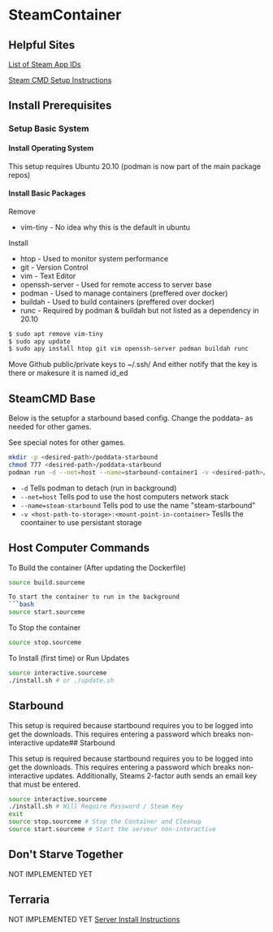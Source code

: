# SteamContainer

## Helpful Sites
[List of Steam App IDs](https://developer.valvesoftware.com/wiki/Dedicated_Servers_List)

[Steam CMD Setup Instructions](https://developer.valvesoftware.com/wiki/SteamCMD#Docker)

## Install Prerequisites

### Setup Basic System

#### Install Operating System
This setup requires Ubuntu 20.10 (podman is now part of the main package repos)

#### Install Basic Packages
Remove
* vim-tiny - No idea why this is the default in ubuntu

Install
* htop - Used to monitor system performance
* git - Version Control
* vim - Text Editor
* openssh-server - Used for remote access to server base
* podman - Used to manage containers (preffered over docker)
* buildah - Used to build containers (preffered over docker)
* runc - Required by podman & buildah but not listed as a dependency in 20.10

```bash
$ sudo apt remove vim-tiny
$ sudo apy update
$ sudo apy install htop git vim openssh-server podman buildah runc
```

Move Github public/private keys to ~/.ssh/
And either notify that the key is there or makesure it is named id_ed

## SteamCMD Base

Below is the setupfor a starbound based config.
Change the poddata-<game> as needed for other games.

See special notes for other games.

```bash
mkdir -p <desired-path>/poddata-starbound
chmod 777 <desired-path>/poddata-starbound
podman run -d --net=host --name=starbound-container1 -v <desired-path>/poddata-starbound:/home/steam/poddata starbound-container
```

* ```-d``` Tells podman to detach (run in background)
* ```--net=host``` Tells pod to use the host computers network stack
* ```--name=steam-starbound``` Tells pod to use the name "steam-starbound"
* ```-v <host-path-to-storage>:<mount-point-in-container>``` Teslls the coontainer to use persistant storage

## Host Computer Commands
To Build the container (After updating the Dockerfile)
```bash
source build.sourceme

To start the container to run in the background
```bash
source start.sourceme
```

To Stop the container
```bash
source stop.sourceme
```
To Install (first time) or Run Updates
```bash
source interactive.sourceme
./install.sh # or ./update.sh
```

## Starbound

This setup is required because startbound requires you to be logged into get the downloads.
This requires entering a password which breaks non-interactive update## Starbound

This setup is required because startbound requires you to be logged into get the downloads.
This requires entering a password which breaks non-interactive updates.
Additionally, Steams 2-factor auth sends an email key that must be entered.

```bash
source interactive.sourceme
./install.sh # Will Require Password / Steam Key
exit
source stop.sourceme # Stop the Container and Cleanup
source start.sourceme # Start the servevr non-interactive 
```

## Don't Starve Together
NOT IMPLEMENTED YET

## Terraria
NOT IMPLEMENTED YET 
[Server Install Instructions](https://terraria.gamepedia.com/Server)
